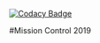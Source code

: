 [![Codacy Badge](https://api.codacy.com/project/badge/Grade/59b532d0adb04236993e83004b167bbb)](https://www.codacy.com/app/ariskoumis/missioncontrol2019?utm_source=github.com&amp;utm_medium=referral&amp;utm_content=SJSURobotics2019/missioncontrol2019&amp;utm_campaign=Badge_Grade)

#Mission Control 2019
